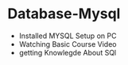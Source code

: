 # Database-Mysql

- Installed MYSQL Setup on PC
- Watching Basic Course Video
- getting Knowlegde About SQl

